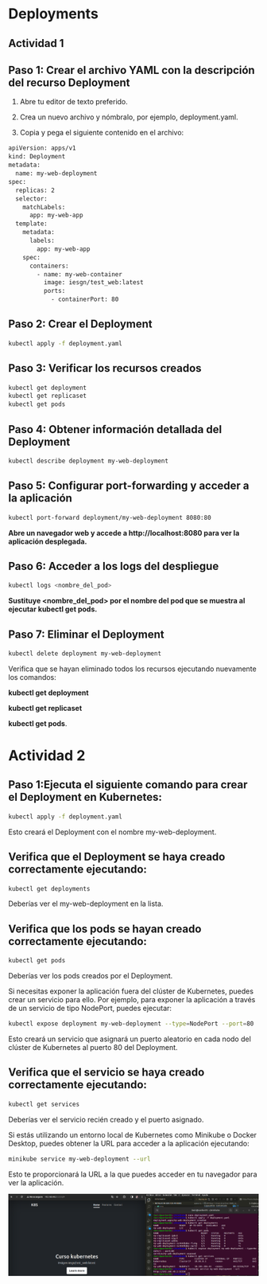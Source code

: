 # Deployments
## Actividad 1

## Paso 1: Crear el archivo YAML con la descripción del recurso Deployment

1. Abre tu editor de texto preferido.

2. Crea un nuevo archivo y nómbralo, por ejemplo, deployment.yaml.

3. Copia y pega el siguiente contenido en el archivo:

```bash
apiVersion: apps/v1
kind: Deployment
metadata:
  name: my-web-deployment
spec:
  replicas: 2
  selector:
    matchLabels:
      app: my-web-app
  template:
    metadata:
      labels:
        app: my-web-app
    spec:
      containers:
        - name: my-web-container
          image: iesgn/test_web:latest
          ports:
            - containerPort: 80
```

## Paso 2: Crear el Deployment
```bash
kubectl apply -f deployment.yaml
```

## Paso 3: Verificar los recursos creados
```bash
kubectl get deployment
kubectl get replicaset
kubectl get pods
```
## Paso 4: Obtener información detallada del Deployment
```bash
kubectl describe deployment my-web-deployment
```

## Paso 5: Configurar port-forwarding y acceder a la aplicación

```bash
kubectl port-forward deployment/my-web-deployment 8080:80
```

**Abre un navegador web y accede a http://localhost:8080 para ver la aplicación desplegada.**


## Paso 6: Acceder a los logs del despliegue
```bash
kubectl logs <nombre_del_pod>
```

**Sustituye <nombre_del_pod> por el nombre del pod que se muestra al ejecutar kubectl get pods.**

## Paso 7: Eliminar el Deployment
```bash
kubectl delete deployment my-web-deployment
```

Verifica que se hayan eliminado todos los recursos ejecutando nuevamente los comandos:

**kubectl get deployment** 

**kubectl get replicaset** 
 
**kubectl get pods**.


# Actividad 2

## Paso 1:Ejecuta el siguiente comando para crear el Deployment en Kubernetes:

```bash
kubectl apply -f deployment.yaml
```
Esto creará el Deployment con el nombre my-web-deployment.

## Verifica que el Deployment se haya creado correctamente ejecutando:
```bash
kubectl get deployments
```
Deberías ver el my-web-deployment en la lista.

## Verifica que los pods se hayan creado correctamente ejecutando:
```bash
kubectl get pods
```
Deberías ver los pods creados por el Deployment.

Si necesitas exponer la aplicación fuera del clúster de Kubernetes, puedes crear un servicio para ello. Por ejemplo, para exponer la aplicación a través de un servicio de tipo NodePort, puedes ejecutar:
```bash
kubectl expose deployment my-web-deployment --type=NodePort --port=80
```

Esto creará un servicio que asignará un puerto aleatorio en cada nodo del clúster de Kubernetes al puerto 80 del Deployment.

## Verifica que el servicio se haya creado correctamente ejecutando:
```bash
kubectl get services
```
Deberías ver el servicio recién creado y el puerto asignado.

Si estás utilizando un entorno local de Kubernetes como Minikube o Docker Desktop, puedes obtener la URL para acceder a la aplicación ejecutando:
```bash
minikube service my-web-deployment --url
```
Esto te proporcionará la URL a la que puedes acceder en tu navegador para ver la aplicación.

![](/img/act2.png)